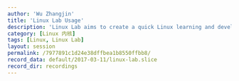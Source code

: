 ```yaml
---
author: 'Wu Zhangjin'
title: 'Linux Lab Usage'
description: 'Linux Lab aims to create a quick Linux learning and development environment, this video demonstrates how to use it!'
category: [Linux 内核]
tags: [Linux, Linux Lab]
layout: session
permalink: /7977891c1d24e38dffbea1b8550ffbb8/
record_data: default/2017-03-11/linux-lab.slice
record_dir: recordings
---
```


